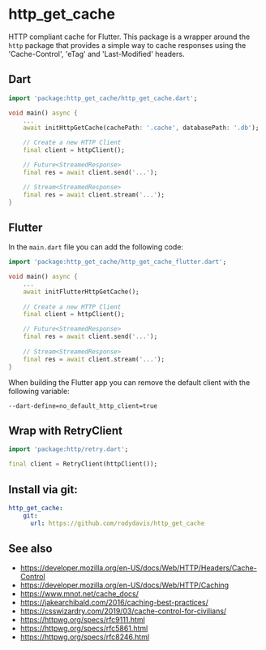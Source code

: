 # http_get_cache

HTTP compliant cache for Flutter. This package is a wrapper around the `http` package that provides a simple way to cache responses using the 'Cache-Control', 'eTag' and 'Last-Modified' headers.

## Dart

```dart
import 'package:http_get_cache/http_get_cache.dart';

void main() async {
    ...
    await initHttpGetCache(cachePath: '.cache', databasePath: '.db');

    // Create a new HTTP Client
    final client = httpClient();

    // Future<StreamedResponse>
    final res = await client.send('...');

    // Stream<StreamedResponse>
    final res = await client.stream('...');
}
```

## Flutter

In the `main.dart` file you can add the following code:

```dart
import 'package:http_get_cache/http_get_cache_flutter.dart';

void main() async {
    ...
    await initFlutterHttpGetCache();
    
    // Create a new HTTP Client
    final client = httpClient();

    // Future<StreamedResponse>
    final res = await client.send('...');
    
    // Stream<StreamedResponse>
    final res = await client.stream('...');
}
```

When building the Flutter app you can remove the default client with the following variable:

```
--dart-define=no_default_http_client=true
```

## Wrap with RetryClient

```dart
import 'package:http/retry.dart';

final client = RetryClient(httpClient());
```

## Install via git:

```yaml
http_get_cache:
    git:
      url: https://github.com/rodydavis/http_get_cache
```

## See also

- https://developer.mozilla.org/en-US/docs/Web/HTTP/Headers/Cache-Control
- https://developer.mozilla.org/en-US/docs/Web/HTTP/Caching
- https://www.mnot.net/cache_docs/
- https://jakearchibald.com/2016/caching-best-practices/
- https://csswizardry.com/2019/03/cache-control-for-civilians/
- https://httpwg.org/specs/rfc9111.html
- https://httpwg.org/specs/rfc5861.html
- https://httpwg.org/specs/rfc8246.html
